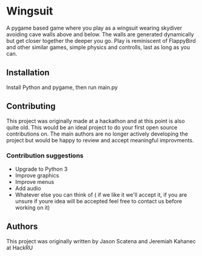 # Wingsuit
A pygame based game where you play as a wingsuit wearing skydiver avoiding cave walls above and below. The walls are generated dynamically but get closer together the deeper you go. Play is reminiscent of FlappyBird and other similar games, simple physics and controlls, last as long as you can.

## Installation
Install Python and pygame, then run main.py

## Contributing
This project was originally made at a hackathon and at this point is also quite old. This would be an ideal project to do your first open source contributions on. The main authors are no longer actively developing the project but would be happy to review and accept meaningful improvments.

### Contribution suggestions
- Upgrade to Python 3
- Improve graphics
- Improve menus
- Add audio
- Whatever else you can think of ( if we like it we'll accept it, if you are unsure if youre idea will be accepted feel free to contact us before working on it)

## Authors
This project was originally written by Jason Scatena and Jeremiah Kahanec at HackRU

